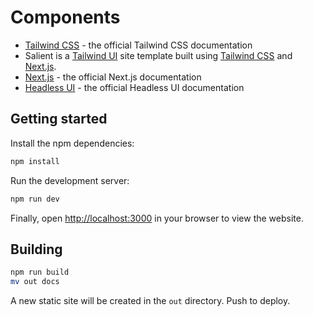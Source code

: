 # Components

- [Tailwind CSS](https://tailwindcss.com/docs) - the official Tailwind CSS documentation
- Salient is a [Tailwind UI](https://tailwindui.com) site template built using [Tailwind CSS](https://tailwindcss.com) and [Next.js](https://nextjs.org).
- [Next.js](https://nextjs.org/docs) - the official Next.js documentation
- [Headless UI](https://headlessui.dev) - the official Headless UI documentation


## Getting started

Install the npm dependencies:

```bash
npm install
```

Run the development server:

```bash
npm run dev
```

Finally, open [http://localhost:3000](http://localhost:3000) in your browser to view the website.

## Building

```bash
npm run build
mv out docs
```

A new static site will be created in the `out` directory. Push to deploy.